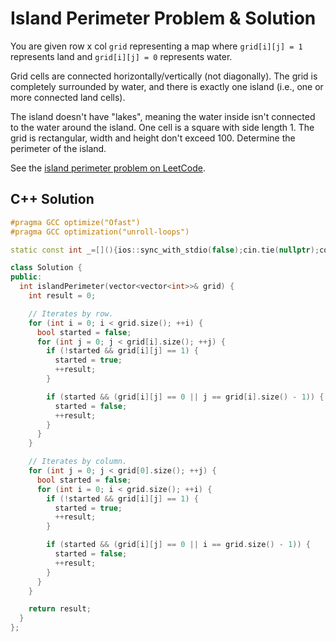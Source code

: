 # Island Perimeter Problem & Solution

You are given row x col `grid` representing a map where `grid[i][j] = 1` represents land and `grid[i][j] = 0` represents water.

Grid cells are connected horizontally/vertically (not diagonally).
The grid is completely surrounded by water, and there is exactly one island (i.e., one or more connected land cells).

The island doesn't have "lakes", meaning the water inside isn't connected to the water around the island.
One cell is a square with side length 1.
The grid is rectangular, width and height don't exceed 100.
Determine the perimeter of the island.

See the [island perimeter problem on LeetCode](https://leetcode.com/problems/island-perimeter).

## C++ Solution

```cpp
#pragma GCC optimize("Ofast")
#pragma GCC optimization("unroll-loops")

static const int _=[](){ios::sync_with_stdio(false);cin.tie(nullptr);cout.tie(nullptr);return 0;}();

class Solution {
public:
  int islandPerimeter(vector<vector<int>>& grid) {
    int result = 0;

    // Iterates by row.
    for (int i = 0; i < grid.size(); ++i) {
      bool started = false;
      for (int j = 0; j < grid[i].size(); ++j) {
        if (!started && grid[i][j] == 1) {
          started = true;
          ++result;
        }

        if (started && (grid[i][j] == 0 || j == grid[i].size() - 1)) {
          started = false;
          ++result;
        }
      }
    }

    // Iterates by column.
    for (int j = 0; j < grid[0].size(); ++j) {
      bool started = false;
      for (int i = 0; i < grid.size(); ++i) {
        if (!started && grid[i][j] == 1) {
          started = true;
          ++result;
        }

        if (started && (grid[i][j] == 0 || i == grid.size() - 1)) {
          started = false;
          ++result;
        }
      }
    }

    return result;
  }
};
```
